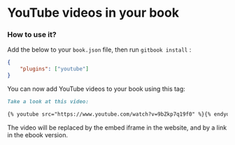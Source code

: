 YouTube videos in your book
==============

### How to use it?

Add the below to your `book.json` file, then run `gitbook install` :

```json
{
    "plugins": ["youtube"]
}
```

You can now add YouTube videos to your book using this tag:

```markdown
Take a look at this video:

{% youtube src="https://www.youtube.com/watch?v=9bZkp7q19f0" %}{% endyoutube %}
```

The video will be replaced by the embed iframe in the website, and by a link in the ebook version.
